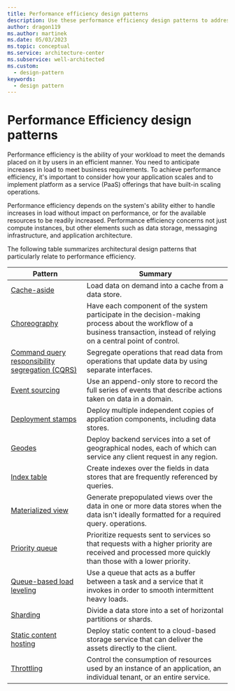 ```yaml
---
title: Performance efficiency design patterns
description: Use these performance efficiency design patterns to address variable workloads and peaks in activity for cloud applications.
author: dragon119
ms.author: martinek
ms.date: 05/03/2023
ms.topic: conceptual
ms.service: architecture-center
ms.subservice: well-architected
ms.custom:
  - design-pattern
keywords:
  - design pattern
---
```


# Performance Efficiency design patterns

Performance efficiency is the ability of your workload to meet the demands placed on it by users in an efficient manner. You need to anticipate increases in load to meet business requirements. To achieve performance efficiency, it's important to consider how your application scales and to implement platform as a service (PaaS) offerings that have built-in scaling operations.

Performance efficiency depends on the system's ability either to handle increases in load without impact on performance, or for the available resources to be readily increased. Performance efficiency concerns not just compute instances, but other elements such as data storage, messaging infrastructure, and application architecture.

The following table summarizes architectural design patterns that particularly relate to performance efficiency.

|                           Pattern                            |                                                                        Summary                                                                         |
|--------------------------------------------------------------|--------------------------------------------------------------------------------------------------------------------------------------------------------|
|               [Cache-aside](/azure/architecture/patterns/cache-aside)               |                                                   Load data on demand into a cache from a data store.                                                   |
| [Choreography](/azure/architecture/patterns/choreography) | Have each component of the system participate in the decision-making process about the workflow of a business transaction, instead of relying on a central point of control. |
|                      [Command query responsibility segregation (CQRS)](/azure/architecture/patterns/cqrs)                      |                           Segregate operations that read data from operations that update data by using separate interfaces.                           |
|            [Event sourcing](/azure/architecture/patterns/event-sourcing)            |                     Use an append-only store to record the full series of events that describe actions taken on data in a domain.                      |
|         [Deployment stamps](/azure/architecture/patterns/deployment-stamp)          |                                      Deploy multiple independent copies of application components, including data stores.                              |
| [Geodes](/azure/architecture/patterns/geodes) | Deploy backend services into a set of geographical nodes, each of which can service any client request in any region. |
|               [Index table](/azure/architecture/patterns/index-table)               |                                Create indexes over the fields in data stores that are frequently referenced by queries.                                |
|         [Materialized view](/azure/architecture/patterns/materialized-view)         |       Generate prepopulated views over the data in one or more data stores when the data isn't ideally formatted for a required query. operations.        |
|            [Priority queue](/azure/architecture/patterns/priority-queue)            | Prioritize requests sent to services so that requests with a higher priority are received and processed more quickly than those with a lower priority. |
| [Queue-based load leveling](/azure/architecture/patterns/queue-based-load-leveling) |              Use a queue that acts as a buffer between a task and a service that it invokes in order to smooth intermittent heavy loads.               |
|                  [Sharding](/azure/architecture/patterns/sharding)                  |                                           Divide a data store into a set of horizontal partitions or shards.                                           |
|    [Static content hosting](/azure/architecture/patterns/static-content-hosting)    |                          Deploy static content to a cloud-based storage service that can deliver the assets directly to the client.                          |
|                [Throttling](/azure/architecture/patterns/throttling)                |                Control the consumption of resources used by an instance of an application, an individual tenant, or an entire service.                 |
